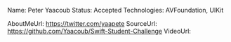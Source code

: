 Name: Peter Yaacoub
Status: Accepted
Technologies: AVFoundation, UIKit

AboutMeUrl: https://twitter.com/yaapete
SourceUrl: https://github.com/Yaacoub/Swift-Student-Challenge
VideoUrl: 

<!---
EXAMPLE
Name: John Appleseed
Status: Submitted <or> Winner <or> Distinguished <or> Rejected
Technologies: SwiftUI, RealityKit, CoreGraphic

AboutMeUrl: https://linkedin.com/in/johnappleseed
SourceUrl: https://github.com/johnappleseed/wwdc2025
VideoUrl: https://youtu.be/ABCDE123456
-->
